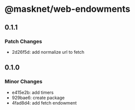 # @masknet/web-endowments

## 0.1.1

### Patch Changes

-   2d26f5d: add normalize url to fetch

## 0.1.0

### Minor Changes

-   e415e2b: add timers
-   929bae6: create package
-   4fad8d4: add fetch endowment
